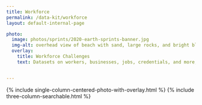 ```yaml
---
title: Workforce
permalink: /data-kit/workforce
layout: default-internal-page

photo:
  image: photos/sprints/2020-earth-sprints-banner.jpg
  img-alt: overhead view of beach with sand, large rocks, and bright blue water
  overlay:
    title: Workforce Challenges
    text: Datasets on workers, businesses, jobs, credentials, and more, recommended by government experts for solving key workforce challenges.


---
```

<!-- {% include hero.html %} -->
{% include single-column-centered-photo-with-overlay.html %}
{% include three-column-searchable.html %}
